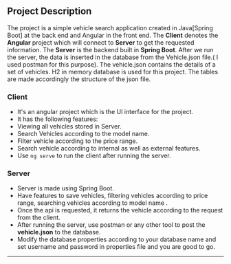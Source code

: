 



## Project Description
The project is a simple vehicle search application created in Java[Spring Boot] at the back end and Angular in the front end. The **Client** denotes the **Angular** project which will connect to **Server** to get the requested information. The **Server** is the backend built in **Spring Boot**. After we run the server, the data is inserted in the database from the Vehicle.json file.( I used postman for this purpose). The vehicle.json contains the details of a set of vehicles. H2 in memory database is used for this project. The tables are made accordingly the structure of the json file.

### Client

- It's an angular project which is the UI interface for the project.
- It has the following features:
- Viewing all vehicles stored in Server.
- Search Vehicles according to the model name.
- Filter vehicle according to the price range.
- Search vehicle according to internal as well as external features.
- Use ` ng serve ` to run the client after running the server.
 
 
 ### Server

- Server is made using Spring Boot.
- Have features to save vehicles, filtering vehicles according to price range, searching vehicles according to model name .
- Once the api is requested, it returns the vehicle according to the request from the client.
- After running the server, use postman or any other tool to post the **vehicle.json** to the database.
- Modify the database properties according to your database name and set username and password in properties file and you are good to go.

---
